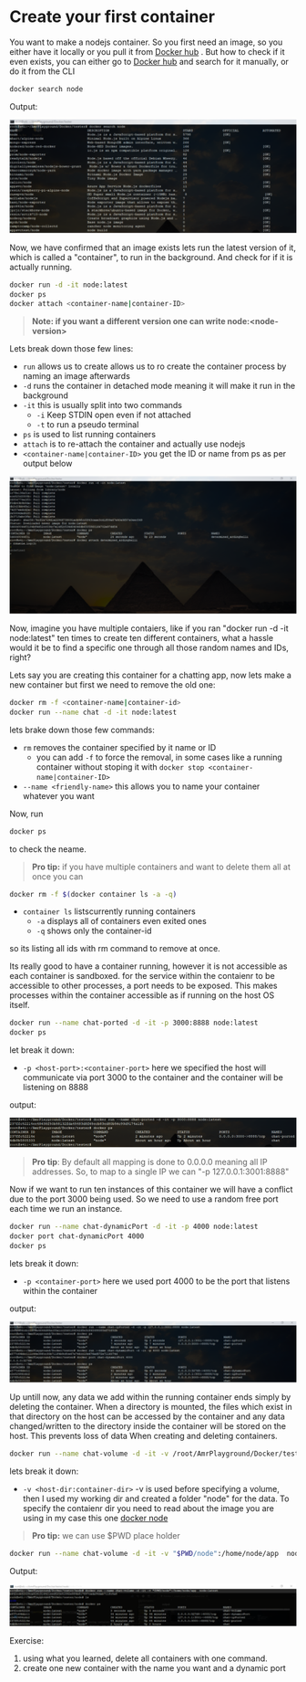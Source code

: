 # Create your first container

You want to make a nodejs container. So you first need an image, so you either have it locally or you pull it from [Docker hub](https://hub.docker.com/) . But how to check if it even exists, you can either go to [Docker hub](https://hub.docker.com/) and search for it manually, or do it from the CLI

```bash
docker search node
```

Output:

![search](./assets/dockerSearch.png)

Now, we have confirmed that an image exists lets run the latest version of it, which is called a "container", to run in the background. And check for if it is actually running.

```bash
docker run -d -it node:latest
docker ps
docker attach <container-name|container-ID>
```

>**Note: if you want a different version one can write node:\<node-version\>**

Lets break down those few lines:

- `run` allows us to create allows us to ro create the container process by naming an image afterwards
- `-d` runs the container in detached mode meaning it will make it run in the background
- `-it` this is usually split into two commands
  - `-i` Keep STDIN open even if not attached
  - `-t` to run a pseudo terminal
- `ps` is used to list running containers
- `attach` is to re-attach the container and actually use nodejs
- `<container-name|container-ID>` you get the ID or name from ps as per output below

![run1](./assets/dockerRun1.png)

Now, imagine you have multiple contaiers, like if you ran "docker run -d -it node:latest" ten times to create ten different containers, what a hassle would it be to find a specific one through all those random names and IDs, right?

Lets say you are creating this container for a chatting app, now lets make a new container but first we need to remove the old one:

```bash
docker rm -f <container-name|container-id>
docker run --name chat -d -it node:latest
```

lets brake down those few commands:

- `rm` removes the container specified by it name or ID
  - you can add `-f` to force the removal, in some cases like a running container without stoping it with `docker stop <container-name|container-ID>`
- `--name <friendly-name>` this allows you to name your container whatever you want

Now, run

```bash
docker ps
```

to check the neame.

>**Pro tip:** if you have multiple containers and want to delete them all at once you can

```bash
docker rm -f $(docker container ls -a -q)
```

- `container ls` listscurrently running containers
  - `-a` displays all of containers even exited ones
  - `-q` shows only the container-id

so its listing all ids with rm command to remove at once.

Its really good to have a container running, however it is not accessible as each container is sandboxed. for the service within the contaienr to be accessible to other processes, a port needs to be exposed. This makes processes within the container accessible as if running on the host OS itself.

```bash
docker run --name chat-ported -d -it -p 3000:8888 node:latest
docker ps
```

let break it down:

- `-p <host-port>:<container-port>` here we specified the host will communicate via port 3000 to the container and the container will be listening on 8888

output:

![porting1](./assets/dockerPorting1.png)

>**Pro tip**: By default all mapping is done to 0.0.0.0 meaning all IP addresses. So, to map to a single IP we can "-p 127.0.0.1:3001:8888"

Now if we want to run ten instances of this container we will have a conflict due to the port 3000 being used. So we need to use a random free port each time we run an instance.

```bash
docker run --name chat-dynamicPort -d -it -p 4000 node:latest
docker port chat-dynamicPort 4000
docker ps
```

lets break it down:

- `-p <container-port>` here we used port 4000 to be the port that listens within the container

output:

![porting2](./assets/dockerPorting2.png)

Up untill now, any data we add within the running container ends simply by deleting the container. When a directory is mounted, the files which exist in that directory on the host can be accessed by the container and any data changed/written to the directory inside the container will be stored on the host. This prevents loss of data When creating and deleting containers.

```bash
docker run --name chat-volume -d -it -v /root/AmrPlayground/Docker/tester/node:/home/node/app  node:latest
```

lets break it down:

- `-v <host-dir:container-dir>` -v is used before specifying a volume, then I used my working dir and created a folder "node" for the data. To specify the contaienr dir you need to read about the image you are using in my case this one [docker node](https://github.com/nodejs/docker-node/blob/master/README.md#how-to-use-this-image)

>**Pro tip:** we can use $PWD place holder

```bash
docker run --name chat-volume -d -it -v "$PWD/node":/home/node/app  node:latest
```

Output:

![volume1](./assets/dockerVolume1.png)

Exercise:

1. using what you learned, delete all containers with one command.
2. create one new container with the name you want and a dynamic port